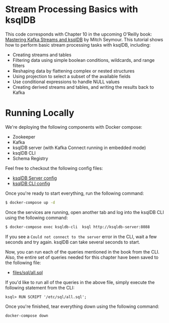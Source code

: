 # Stream Processing Basics with ksqlDB
This code corresponds with Chapter 10 in the upcoming O'Reilly book: [Mastering Kafka Streams and ksqlDB][book] by Mitch Seymour. This tutorial shows how to perform basic stream processing tasks with ksqlDB, including:

- Creating streams and tables
- Filtering data using simple boolean conditions, wildcards, and range filters
- Reshaping data by flattening complex or nested structures
- Using projection to select a subset of the available fields
- Use conditional expressions to handle NULL values
- Creating derived streams and tables, and writing the results back to Kafka

[book]: https://www.kafka-streams-book.com/

# Running Locally
We're deploying the following components with Docker compose:

- Zookeeper
- Kafka
- ksqlDB server (with Kafka Connect running in embedded mode)
- ksqlDB CLI
- Schema Registry


Feel free to checkout the following config files:

- [ksqlDB Server config][ksqldb-server-config]
- [ksqlDB CLI config][ksqldb-cli-config]

Once you're ready to start everything, run the following command:

[script]: files/ksqldb-server/run.sh

```sh
$ docker-compose up -d
```

[ksqldb-server-config]: files/ksqldb-server/server.properties
[ksqldb-cli-config]: files/ksqldb-cli/cli.properties
[connect-config]: files/ksqldb-server/connect.properties

Once the services are running, open another tab and log into the ksqlDB CLI using the following command:

```sh
$ docker-compose exec ksqldb-cli  ksql http://ksqldb-server:8088
```

If you see a `Could not connect to the server` error in the CLI, wait a few seconds and try again. ksqlDB can take several seconds to start.

Now, you can run each of the queries mentioned in the book from the CLI. Also, the entire set of queries needed for this chapter have been saved to the following file:

- [files/sql/all.sql](files/sql/all.sql)

If you'd like to run all of the queries in the above file, simply execute the following statement from the CLI:

```
ksql> RUN SCRIPT '/etc/sql/all.sql';
```

Once you're finished, tear everything down using the following command:

```sh
docker-compose down
```
